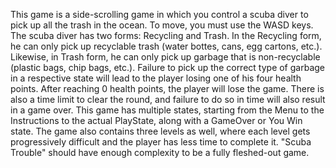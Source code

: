 This game is a side-scrolling game in which you control a scuba diver to pick up all the trash in the ocean. To move, you must use the WASD keys. The scuba diver has two forms: Recycling and Trash. In the Recycling form, he can only pick up recyclable trash (water bottes, cans, egg cartons, etc.). Likewise, in Trash form, he can only pick up garbage that is non-recyclable (plastic bags, chip bags, etc.). Failure to pick up the correct type of garbage in a respective state will lead to the player losing one of his four health points. After reaching 0 health points, the player will lose the game. There is also a time limit to clear the round, and failure to do so in time will also result in a game over. This game has multiple states, starting from the Menu to the Instructions to the actual PlayState, along with a GameOver or You Win state. The game also contains three levels as well, where each level gets progressively difficult and the player has less time to complete it. "Scuba Trouble" should have enough complexity to be a fully fleshed-out game. 